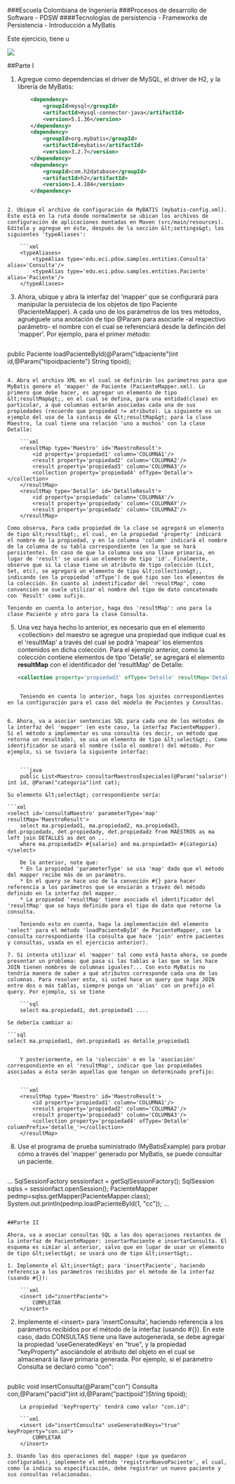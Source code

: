 ###Escuela Colombiana de Ingeniería
###Procesos de desarrollo de Software - PDSW
####Tecnologías de persistencia - Frameworks de Persistencia - Introducción a MyBatis


Este ejercicio, tiene u

![](img/PACIENTES_CONSULTAS.png)

##Parte I

1. Agregue como dependencias el driver de MySQL, el driver de H2, y la librería de MyBatis:

	```xml
        <dependency>
            <groupId>mysql</groupId>
            <artifactId>mysql-connector-java</artifactId>
            <version>5.1.36</version>
        </dependency>
        <dependency>
            <groupId>org.mybatis</groupId>
            <artifactId>mybatis</artifactId>
            <version>3.2.7</version>
        </dependency>
        <dependency>
            <groupId>com.h2database</groupId>
            <artifactId>h2</artifactId>
            <version>1.4.184</version>
        </dependency>        
```

2. Ubique el archivo de configuración de MyBATIS (mybatis-config.xml). Éste está en la ruta donde normalmente se ubican los archivos de configuración de aplicaciones montadas en Maven (src/main/resources). Edítelo y agregue en éste, después de la sección &lt;settings&gt; los siguientes 'typeAliases':

	```xml
    <typeAliases>
        <typeAlias type='edu.eci.pdsw.samples.entities.Consulta' alias='Consulta'/>
        <typeAlias type='edu.eci.pdsw.samples.entities.Paciente' alias='Paciente'/>
    </typeAliases>
```

3. Ahora, ubique y abra la interfaz del 'mapper' que se configurará para manipular la persistecia de los objetos de tipo Paciente (PacienteMapper). A cada uno de los parámetros de los tres métodos, agruéguele una anotación de tipo @Param para asociarle -al respectivo parámetro- el nombre con el cual se referenciará desde la definción del 'mapper'. Por ejemplo, para el primer método:

	```java
public Paciente loadPacienteById(@Param("idpaciente")int id,@Param("tipoidpaciente") String tipoid);
```

4. Abra el archivo XML en el cual se definirán los parámetros para que MyBatis genere el 'mapper' de Paciente (PacienteMapper.xml). Lo primero que debe hacer, es agregar un elemento de tipo &lt;resultMap&gt;, en el cual se defina, para una entidad(clase) en particular, a qué columnas estarán asociadas cada una de sus propiedades (recuerde que propiedad != atributo). La siguiente es un ejemplo del uso de la sintaxis de &lt;resultMap&gt; para la clase Maestro, la cual tiene una relación 'uno a muchos' con la clase Detalle: 

	```xml
    <resultMap type='Maestro' id='MaestroResult'>
        <id property='propiedad1' column='COLUMNA1'/>
        <result property='propiedad2' column='COLUMNA2'/>
        <result property='propiedad3' column='COLUMNA3'/>        
        <collection property='propiedad4' ofType='Detalle'></collection>
    </resultMap>
    <resultMap type='Detalle' id='DetalleResult'>
        <id property='propiedadx' column='COLUMNAX'/>
        <result property='propiedady' column='COLUMNAY'/>
        <result property='propiedadz' column='COLUMNAZ'/>        
    </resultMap>
```

	Como observa, Para cada propiedad de la clase se agregará un elemento de tipo &lt;result&gt;, el cual, en la propiedad 'property' indicará el nombre de la propiedad, y en la columna 'column' indicará el nombre de la columna de su tabla correspondiente (en la que se hará persistente). En caso de que la columna sea una llave primaria, en lugar de 'result' se usará un elemento de tipo 'id'. Finalmente, observe que si la clase tiene un atributo de tipo colección (List, Set, etc), se agregará un elemento de tipo &lt;collection&gt;, indicando (en la propiedad 'ofType') de qué tipo son los elementos de la colección. En cuanto al indentificador del 'resultMap', como convención se suele utilizar el nombre del tipo de dato concatenado con 'Result' como sufijo.
	
	Teniendo en cuenta lo anterior, haga dos 'resultMap': uno para la clase Paciente y otro para la clase Consulta. 

5. Una vez haya hecho lo anterior, es necesario que en el elemento &lt;collection&gt; del maestro se agregue una propiedad que indique cual es el 'resultMap' a través del cual se podrá 'mapear' los elementos contenidos en dicha colección. Para el ejemplo anterior, como la colección contiene elementos de tipo 'Detalle', se agregará el elemento __resultMap__ con el identificador del 'resultMap' de Detalle:

	```xml
	<collection property='propiedad3' ofType='Detalle' resultMap='DetalleResult'></collection>
```

	Teniendo en cuenta lo anterior, haga los ajustes correspondientes en la configuración para el caso del modelo de Pacientes y Consultas.


6. Ahora, va a asociar sentencias SQL para cada uno de los métodos de la interfaz del 'mapper' (en este caso, la interfaz PacienteMapper). Si el método a implementar es una consulta (es decir, un método que retorna un resultado), se usa un elemento de tipo &lt;select&gt;. Como identificador se usará el nombre (sólo el nombre!) del método. Por ejemplo, si se tuviera la siguiente interfaz:


	```java
	public List<Maestro> consultarMaestrosEspeciales(@Param("salario") int id, @Param("categoria")int cat);
```

	Su elemento &lt;select&gt; correspondiente sería:

	```xml
    <select id='consultaMaestro' parameterType='map' resultMap='MaestroResult'>
        select ma.propiedad1, ma.propiedad2, ma.propiedad3, det.propiedadx, det.propiedady, det.propiedadz from MAESTROS as ma left join DETALLES as det on ...
        where ma.propiedad2> #{salario} and ma.propiedad3< #{categoria} 
    </select>
```
	De lo anterior, note que:
	* En la propiedad 'parameterType' se usa 'map' dado que el método del mapper recibe más de un parámetro.
	* En el query se hace uso de la conveción #{} para hacer referencia a los parámetros que se enviarán a través del método definido en la interfaz del mapper.
	* La propiedad 'resultMap' tiene asociado el identificador del 'resultMap' que se haya definido para el tipo de dato que retorne la consulta.

	Teniendo esto en cuenta, haga la implementación del elemento 'select' para el método 'loadPacienteById' de PacienteMapper, con la consulta correspondiente (la consulta que hace 'join' entre pacientes y consultas, usada en el ejercicio anterior).
	
7. Si intenta utilizar el 'mapper' tal como está hasta ahora, se puede presentar un problema: qué pasa si las tablas a las que se les hace JOIN tienen nombres de columnas iguales?... Con esto MyBatis no tendría manera de saber a qué atributos corresponde cada una de las columnas. Para resolver esto, si usted hace un query que haga JOIN entre dos o más tablas, siempre ponga un 'alias' con un prefijo el query. Por ejemplo, si se tiene

	```sql	
	select ma.propiedad1, det.propiedad1 ....
```	

	Se debería cambiar a:

	```sql		
	select ma.propiedad1, det.propiedad1 as detalle_propiedad1
```

	Y posteriormente, en la 'colección' o en la 'asociación' correspondiente en el 'resultMap', indicar que las propiedades asociadas a ésta serán aquellas que tengan un determinado prefijo:


	```xml
    <resultMap type='Maestro' id='MaestroResult'>
        <id property='propiedad1' column='COLUMNA1'/>
        <result property='propiedad2' column='COLUMNA2'/>
        <result property='propiedad3' column='COLUMNA3'/>        
        <collection property='propiedad4' ofType='Detalle' columnPrefix='detalle_'></collection>
    </resultMap>
```


8. Use el programa de prueba suministrado (MyBatisExample) para probar cómo a través del 'mapper' generado por MyBatis, se puede consultar un paciente. 

	```java	
...
SqlSessionFactory sessionfact = getSqlSessionFactory();
SqlSession sqlss = sessionfact.openSession();
PacienteMapper pedmp=sqlss.getMapper(PacienteMapper.class);
System.out.println(pedmp.loadPacienteById(1, "cc"));
...
```

##Parte II

Ahora, va a asociar consultas SQL a las dos operaciones restantes de la interfaz de PacienteMapper: insertarPaciente e insertarConsulta. El esquema es simiar al anterior, salvo que en lugar de usar un elemento de tipo &lt;select&gt; se usará uno de tipo &lt;insert&gt;. 

1. Implemente el &lt;insert&gt; para 'insertPaciente', haciendo referencia a los parámetros recibidos por el método de la interfaz (usando #{}):

	```xml
    <insert id="insertPaciente">
		COMPLETAR
    </insert>
```

2. Implemente el &lt;insert&gt; para 'insertConsulta', haciendo referencia a los parámetros recibidos por el método de la interfaz (usando #{}). En este caso, dado CONSULTAS tiene una llave autogenerada, se debe agregar la propiedad 'useGeneratedKeys' en "true", y la propiedad "keyProperty" asociándole el atributo del objeto en el cual se almacenará la llave primaria generada. Por ejemplo, si el parámetro Consulta se declaró como "con":   

	```java
public void insertConsulta(@Param("con") Consulta con,@Param("pacid")int id,@Param("pactipoid")String tipoid);
```
	La propiedad 'keyProperty' tendrá como valor "con.id":
	
	```xml
    <insert id="insertConsulta" useGeneratedKeys="true" keyProperty="con.id">
    	COMPLETAR
    </insert>
    
3. Usando las dos operaciones del mapper (que ya quedaron configuradas), implemente el método 'registrarNuevoPaciente', el cual, como lo indica su especificación, debe registrar un nuevo paciente y sus consultas relacionadas.